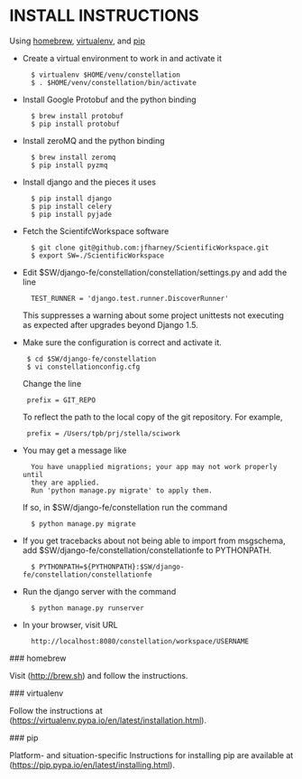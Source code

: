 # INSTALL INSTRUCTIONS

Using [homebrew](#homebrew), [virtualenv](#virtualenv), and [pip](#pip)

 - Create a virtual environment to work in and activate it

         $ virtualenv $HOME/venv/constellation
         $ . $HOME/venv/constellation/bin/activate
 
 - Install Google Protobuf and the python binding

         $ brew install protobuf
         $ pip install protobuf

 - Install zeroMQ and the python binding

         $ brew install zeromq
         $ pip install pyzmq

 - Install django and the pieces it uses

         $ pip install django
         $ pip install celery
         $ pip install pyjade

 - Fetch the ScientifcWorkspace software

         $ git clone git@github.com:jfharney/ScientificWorkspace.git
         $ export SW=./ScientificWorkspace

 - Edit $SW/django-fe/constellation/constellation/settings.py and add the line

         TEST_RUNNER = 'django.test.runner.DiscoverRunner'

   This suppresses a warning about some project unittests not executing as
   expected after upgrades beyond Django 1.5.

 - Make sure the configuration is correct and activate it.


        $ cd $SW/django-fe/constellation
        $ vi constellationconfig.cfg

   Change the line

        prefix = GIT_REPO

   To reflect the path to the local copy of the git repository. For example,

        prefix = /Users/tpb/prj/stella/sciwork


 - You may get a message like

         You have unapplied migrations; your app may not work properly until
         they are applied.
         Run 'python manage.py migrate' to apply them.

   If so, in $SW/django-fe/constellation run the command

         $ python manage.py migrate

 - If you get tracebacks about not being able to import from msgschema,
   add $SW/django-fe/constellation/constellationfe to PYTHONPATH.

         $ PYTHONPATH=${PYTHONPATH}:$SW/django-fe/constellation/constellationfe

 - Run the django server with the command

         $ python manage.py runserver

 - In your browser, visit URL

         http://localhost:8080/constellation/workspace/USERNAME

<a name="homebrew">
### homebrew

Visit (http://brew.sh) and follow the instructions.

<a name="virtualenv">
### virtualenv

Follow the instructions at (https://virtualenv.pypa.io/en/latest/installation.html).

<a name="pip">
### pip

Platform- and situation-specific Instructions for installing pip are
available at (https://pip.pypa.io/en/latest/installing.html).
